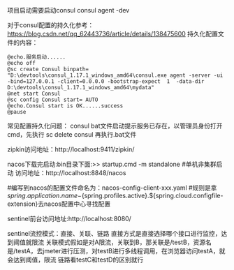 项目启动需要启动consul
consul agent -dev

对于consul配置的持久化参考：https://blog.csdn.net/qq_62443736/article/details/138475600
持久化配置文件的内容：

```
@echo.服务启动......  
@echo off  
@sc create Consul binpath= "D:\devtools\consul_1.17.1_windows_amd64\consul.exe agent -server -ui -bind=127.0.0.1 -client=0.0.0.0 -bootstrap-expect  1  -data-dir D:\devtools\consul_1.17.1_windows_amd64\mydata"
@net start Consul
@sc config Consul start= AUTO  
@echo.Consul start is OK......success
@pause
```

常见配置持久化问题：
consul bat文件启动提示服务已存在，以管理员身份打开cmd，先执行 sc delete consul 再执行.bat文件

zipkin访问地址：http://localhost:9411/zipkin/

nacos下载完启动:bin目录下面:>> startup.cmd -m standalone   #单机非集群启动
访问地址：http://localhost:8848/nacos

#编写到nacos的配置文件命名为：nacos-config-client-xxx.yaml
#规则是拿${spring.application.name}-${spring.profiles.active}.${spring.cloud.configfile-extension}去nacos配置中心寻找配置

sentinel前台访问地址:http://localhost:8080/

sentinel流控模式：直接、关联、链路
直接方式是直接选择哪个接口进行监控，达到阈值就限流
关联模式假如是对A限流，关联到B，那关联是/testB，资源名是/testA，去jmeter进行压测，对testB进行多线程调用，在浏览器访问testA，就会达到阈值，限流
链路看testC和testD的区别就行